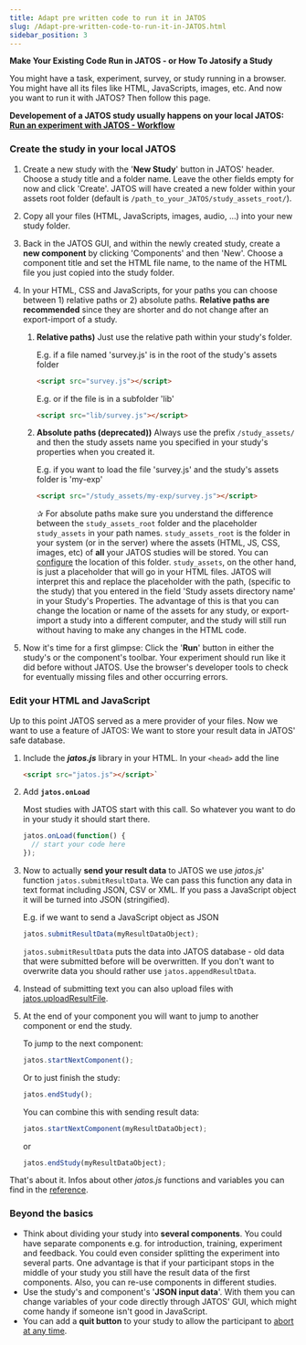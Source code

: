 ```yaml
---
title: Adapt pre written code to run it in JATOS
slug: /Adapt-pre-written-code-to-run-it-in-JATOS.html
sidebar_position: 3
---
```


**Make Your Existing Code Run in JATOS - or How To Jatosify a Study** 

You might have a task, experiment, survey, or study running in a browser. You might have all its files like HTML, JavaScripts, images, etc. And now you want to run it with JATOS? Then follow this page.

**Developement of a JATOS study usually happens on your local JATOS: [Run an experiment with JATOS - Workflow](Run-an-experiment-with-JATOS-Workflow.html)**

### Create the study in your local JATOS

1. Create a new study with the '**New Study**' button in JATOS' header. Choose a study title and a folder name. Leave the other fields empty for now and click 'Create'. JATOS will have created a new folder within your assets root folder (default is `/path_to_your_JATOS/study_assets_root/`).
1. Copy all your files (HTML, JavaScripts, images, audio, ...) into your new study folder. 
1. Back in the JATOS GUI, and within the newly created study, create a **new component** by clicking 'Components' and then 'New'. Choose a component title and set the HTML file name, to the name of the HTML file you just copied into the study folder.
1. In your HTML, CSS and JavaScripts, for your paths you can choose between 1) relative paths or 2) absolute paths. **Relative paths are recommended** since they are shorter and do not change after an export-import of a study.

   1. **Relative paths)** Just use the relative path within your study's folder.
      
      E.g. if a file named 'survey.js' is in the root of the study's assets folder
      
      ```html
      <script src="survey.js"></script>
      ```
      
      E.g. or if the file is in a subfolder 'lib'
      
      ```html
      <script src="lib/survey.js"></script>
      ```

   1. **Absolute paths (deprecated))** Always use the prefix `/study_assets/` and then the study assets name you specified in your study's properties when you created it.
      
      E.g. if you want to load the file 'survey.js' and the study's assets folder is 'my-exp'

        ```html
        <script src="/study_assets/my-exp/survey.js"></script>
        ```

      ✰  For absolute paths make sure you understand the difference between the `study_assets_root` folder and the placeholder `study_assets` in your path names. `study_assets_root` is the folder in your system (or in the server) where the assets (HTML, JS, CSS, images, etc) of **all** your JATOS studies will be stored. You can [configure](JATOS_Configuration.html.html#study-assets-root-path) the location of this folder. `study_assets`, on the other hand, is just a placeholder that will go in your HTML files. JATOS will interpret this and replace the placeholder with the path, (specific to the study) that you entered in the field 'Study assets directory name' in your Study's Properties. The advantage of this is that you can change the location or name of the assets for any study, or export-import a study into a different computer, and the study will still run without having to make any changes in the HTML code.  


1. Now it's time for a first glimpse: Click the '**Run**' button in either the study's or the component's toolbar. Your experiment should run like it did before without JATOS. Use the browser's developer tools to check for eventually missing files and other occurring errors.

### Edit your HTML and JavaScript

Up to this point JATOS served as a mere provider of your files. Now we want to use a feature of JATOS: We want to store your result data in JATOS' safe database. 

1. Include the **_jatos.js_** library in your HTML. In your `<head>` add the line 

   ```html
   <script src="jatos.js"></script>`
   ```

1. Add **`jatos.onLoad`**

   Most studies with JATOS start with this call. So whatever you want to do in your study it should start there.
   
   ~~~javascript
   jatos.onLoad(function() {
     // start your code here 
   });
   ~~~
   
1. Now to actually **send your result data** to JATOS we use _jatos.js_' function `jatos.submitResultData`. We can pass this function any data in text format including JSON, CSV or XML. If you pass a JavaScript object it will be turned into JSON (stringified).

   E.g. if we want to send a JavaScript object as JSON
   
   ~~~javascript
   jatos.submitResultData(myResultDataObject);
   ~~~

   `jatos.submitResultData` puts the data into JATOS database - old data that were submitted before will be overwritten. If you don't want to overwrite data you should rather use `jatos.appendResultData`.

1. Instead of submitting text you can also upload files with [jatos.uploadResultFile](jatos.js-Reference.html#jatosuploadresultfile).

1. At the end of your component you will want to jump to another component or end the study.

   To jump to the next component:

   ~~~javascript
   jatos.startNextComponent();
   ~~~

   Or to just finish the study:

   ~~~javascript
   jatos.endStudy();
   ~~~

   You can combine this with sending result data:

   ~~~javascript
   jatos.startNextComponent(myResultDataObject);
   ~~~

   or

   ~~~javascript
   jatos.endStudy(myResultDataObject);
   ~~~

That's about it. Infos about other _jatos.js_ functions and variables you can find in the [reference](jatos.js-Reference.html). 

### Beyond the basics

* Think about dividing your study into **several components**. You could have separate components e.g. for introduction, training, experiment and feedback. You could even consider splitting the experiment into several parts. One advantage is that if your participant stops in the middle of your study you still have the result data of the first components. Also, you can re-use components in different studies.
* Use the study's and component's '**JSON input data**'. With them you can change variables of your code directly through JATOS' GUI, which might come handy if someone isn't good in JavaScript.
* You can add a **quit button** to your study to allow the participant to [abort at any time](Data-Privacy-and-Ethics.html#things-you-should-consider-in-your-studies). 
